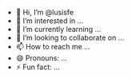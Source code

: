 - 👋 Hi, I’m @lusisfe
- 👀 I’m interested in ...
- 🌱 I’m currently learning ...
- 💞️ I’m looking to collaborate on ...
- 📫 How to reach me ...
- 😄 Pronouns: ...
- ⚡ Fun fact: ...

<!---
lusisfe/lusisfe is a ✨ special ✨ repository because its `README.md` (this file) appears on your GitHub profile.
You can click the Preview link to take a look at your changes.
--->
